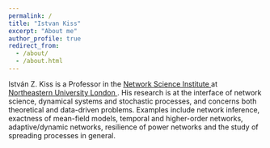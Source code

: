 ```yaml
---
permalink: /
title: "Istvan Kiss"
excerpt: "About me"
author_profile: true
redirect_from: 
  - /about/
  - /about.html
---
```


István Z. Kiss is a Professor in the <a href='https://www.networkscienceinstitute.org/'> Network Science Institute </a> at <a href='https://www.nulondon.ac.uk/'> Northeastern University London </a>. His research is at the interface of network science, dynamical systems and stochastic processes, and concerns both theoretical and data-driven problems. Examples include network inference, exactness of mean-field models, temporal and higher-order networks, adaptive/dynamic networks, resilience of power networks and the study of spreading processes in general.